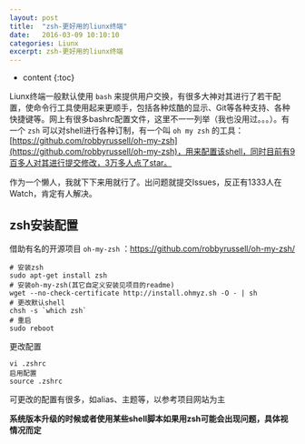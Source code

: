 ```yaml
---
layout: post
title:  "zsh-更好用的liunx终端"
date:   2016-03-09 10:10:10
categories: Liunx
excerpt: zsh-更好用的liunx终端
---
```


* content
{:toc}

Liunx终端一般默认使用 `bash` 来提供用户交换，有很多大神对其进行了若干配置，使命令行工具使用起来更顺手，包括各种炫酷的显示、Git等各种支持、各种快捷键等。网上有很多bashrc配置文件，这里不一一列举（我也没用过。。。）。有一个 `zsh` 可以对shell进行各种订制，有一个叫 `oh my zsh` 的工具：[https://github.com/robbyrussell/oh-my-zsh](https://github.com/robbyrussell/oh-my-zsh)，用来配置该shell，同时目前有9百多人对其进行提交修改，3万多人点了star。

作为一个懒人，我就下下来用就行了。出问题就提交Issues，反正有1333人在Watch，肯定有人解决。

## zsh安装配置

借助有名的开源项目 `oh-my-zsh` ：https://github.com/robbyrussell/oh-my-zsh/

```shell
# 安装zsh
sudo apt-get install zsh
# 安装oh-my-zsh(其它自定义安装见项目的readme)
wget --no-check-certificate http://install.ohmyz.sh -O - | sh
# 更改默认shell
chsh -s `which zsh`
# 重启
sudo reboot
```

更改配置

```shell
vi .zshrc
启用配置
source .zshrc
```

可更改的配置有很多，如alias、主题等，以参考项目网站为主

**系统版本升级的时候或者使用某些shell脚本如果用zsh可能会出现问题，具体视情况而定**